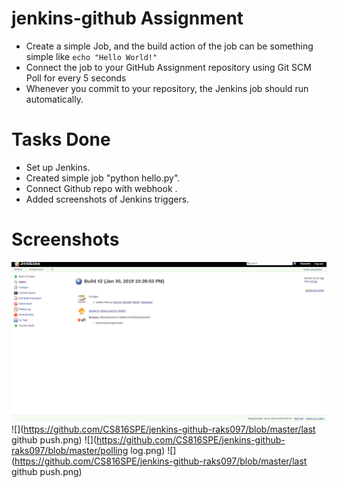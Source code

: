 # jenkins-github Assignment
- Create a simple Job, and the build action of the job can be something simple like ```echo "Hello World!"```
- Connect the job to your GitHub Assignment repository using Git SCM Poll for every 5 seconds
- Whenever you commit to your repository, the Jenkins job should run automatically.

# Tasks Done 
- Set up Jenkins.
- Created simple job "python hello.py".
- Connect Github repo with webhook .
- Added screenshots of Jenkins triggers.

# Screenshots
![](https://github.com/CS816SPE/jenkins-github-raks097/blob/master/build.png)
![](https://github.com/CS816SPE/jenkins-github-raks097/blob/master/last github push.png)
![](https://github.com/CS816SPE/jenkins-github-raks097/blob/master/polling log.png)
![](https://github.com/CS816SPE/jenkins-github-raks097/blob/master/last github push.png)
